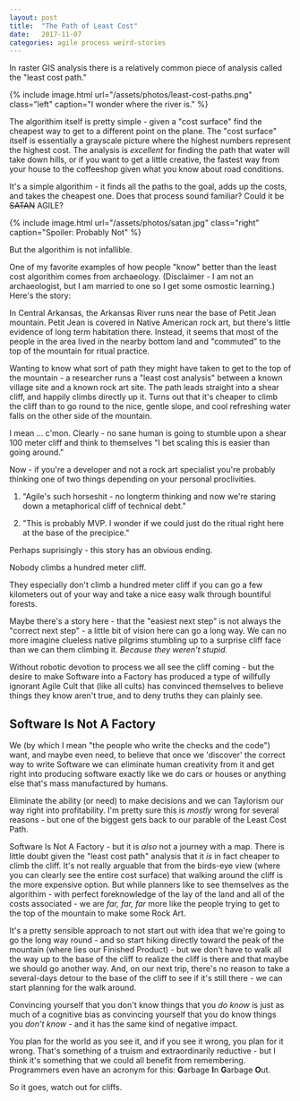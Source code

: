 ```yaml
---
layout: post
title:  "The Path of Least Cost"
date:   2017-11-07
categories: agile process weird-stories
---
```


In raster GIS analysis there is a relatively common piece of analysis called the
"least cost path."

{% include image.html url="/assets/photos/least-cost-paths.png"
class="left" caption="I wonder where the river is." %}

The algorithim itself is pretty simple - given a "cost surface" find the
cheapest way to get to a different point on the plane.  The "cost surface"
itself is essentially a grayscale picture where the highest numbers represent
the highest cost.  The analysis is _excellent_ for finding the path that water
will take down hills, or if you want to get a little creative, the fastest way
from your house to the coffeeshop given what you know about road conditions.

It's a simple algorithim - it finds all the paths to the goal, adds up the
costs, and takes the cheapest one.  Does that process sound familiar?  Could it be
~~SATAN~~ AGILE?

{% include image.html url="/assets/photos/satan.jpg"
class="right" caption="Spoiler: Probably Not" %}

But the algorithim is not infallible.

One of my favorite examples of how people "know" better than the least cost
algorithim comes from archaeology.  (Disclaimer  - I am not an archaeologist, but
I am married to one so I get some osmostic learning.) Here's the story:

In Central Arkansas, the Arkansas River runs near the base of Petit Jean
mountain.  Petit Jean is covered in Native American rock art, but
there's little evidence of long term habitation there.  Instead, it seems that
most of the people in the area lived in the nearby bottom land and "commuted" to the
top of the mountain for ritual practice.

Wanting to know what sort of path they might have taken to get to the top of the
mountain - a researcher runs a "least cost analysis" between a known village site
and a known rock art site.  The path leads straight into a shear cliff, and
happily climbs directly up it.  Turns out that it's cheaper to climb the cliff
than to go round to the nice, gentle slope, and cool refreshing water falls on
the other side of the mountain.

I mean ... c'mon.  Clearly - no sane human is going to stumble upon a shear 100
meter cliff and think to themselves "I bet scaling this is easier than going
around."

Now - if you're a developer and not a rock art specialist you're probably
thinking one of two things depending on your personal proclivities.

1. "Agile's such horseshit - no longterm thinking and now we're staring down a
    metaphorical cliff of technical debt."

2. "This is probably MVP.  I wonder if we could just do the ritual right here at
   the base of the precipice."

Perhaps suprisingly - this story has an obvious ending.

Nobody climbs a hundred meter cliff.

They especially don't climb a hundred meter cliff if you can go a few kilometers
out of your way and take a nice easy walk through bountiful forests.

Maybe there's a story here - that the "easiest next step" is not always the
"correct next step" - a little bit of vision here can go a long way.  We can
no more imagine clueless native pilgrims stumbling up to a surprise cliff face
than we can them climbing it.  _Because they weren't stupid._

Without robotic devotion to process we all see the cliff coming - but the desire
to make Software into a Factory has produced a type of willfully ignorant Agile
Cult that (like all cults) has convinced themselves to believe things they know
aren't true, and to deny truths they can plainly see.

## Software Is Not A Factory

We (by which I mean "the people who write the checks and the code") want, and
maybe even need, to believe that once we 'discover' the correct way to write
Software we can eliminate human creativity from it and get right into producing
software exactly like we do cars or houses or anything else that's mass
manufactured by humans.

Eliminate the ability (or need) to make decisions and we can Taylorism our way
right into profitability.  I'm pretty sure this is _mostly_ wrong for several
reasons - but one of the biggest gets back to our parable of the Least Cost
Path.

Software Is Not A Factory - but it is _also_ not a journey with a map.  There is
little doubt given the "least cost path" analysis that it _is_ in fact cheaper
to climb the cliff.  It's not really arguable that from the birds-eye view
(where you can clearly see the entire cost surface) that walking around the cliff
is the more expensive option.  But while planners like to see themselves as
the algorithim - with perfect foreknowledge of the lay of the land and all of
the costs associated - we are _far, far, far_ more like the people trying to get
to the top of the mountain to make some Rock Art.

It's a pretty sensible approach to not start out with idea that we're going to
go the long way round - and so start hiking directly toward the peak of the
mountain (where lies our Finished Product) - but we don't have to walk all the
way up to the base of the cliff to realize the cliff is there and that maybe we
should go another way.  And, on our next trip, there's no reason to take a
several-days detour to the base of the cliff to see if it's still there - we can
start planning for the walk around.

Convincing yourself that you don't know things that you _do know_ is just as
much of a cognitive bias as convincing yourself that you do know things you
_don't know_ - and it has the same kind of negative impact.

You plan for the world as you see it, and if you see it wrong, you plan for it
wrong.  That's something of a truism and extraordinarily reductive - but I think
it's something that we could all benefit from remembering.  Programmers even
have an acronym for this: **G**arbage **I**n **G**arbage **O**ut.

So it goes, watch out for cliffs.
